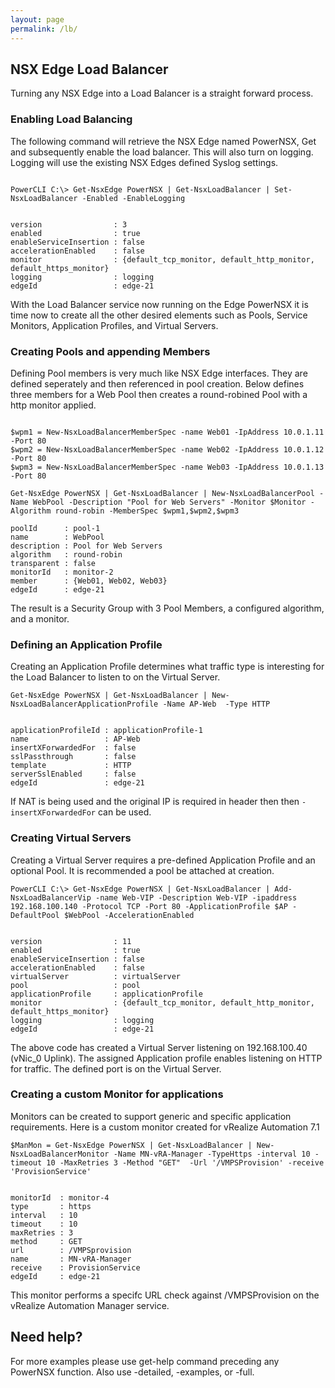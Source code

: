 ```yaml
---
layout: page
permalink: /lb/
---
```


## NSX Edge Load Balancer

Turning any NSX Edge into a Load Balancer is a straight forward process. 

### Enabling Load Balancing

The following command will retrieve the NSX Edge named PowerNSX, Get and subsequently enable the load balancer. This will also turn on logging. Logging will use the existing NSX Edges defined Syslog settings.

```

PowerCLI C:\> Get-NsxEdge PowerNSX | Get-NsxLoadBalancer | Set-NsxLoadBalancer -Enabled -EnableLogging


version                : 3
enabled                : true
enableServiceInsertion : false
accelerationEnabled    : false
monitor                : {default_tcp_monitor, default_http_monitor, default_https_monitor}
logging                : logging
edgeId                 : edge-21
```

With the Load Balancer service now running on the Edge PowerNSX it is time now to create all the other desired elements such as Pools, Service Monitors, Application Profiles, and Virtual Servers.

### Creating Pools and appending Members

Defining Pool members is very much like NSX Edge interfaces. They are defined seperately and then referenced in pool creation. Below defines three members for a Web Pool then creates a round-robined Pool with a http monitor applied.

```

$wpm1 = New-NsxLoadBalancerMemberSpec -name Web01 -IpAddress 10.0.1.11 -Port 80
$wpm2 = New-NsxLoadBalancerMemberSpec -name Web02 -IpAddress 10.0.1.12 -Port 80
$wpm3 = New-NsxLoadBalancerMemberSpec -name Web03 -IpAddress 10.0.1.13 -Port 80

Get-NsxEdge PowerNSX | Get-NsxLoadBalancer | New-NsxLoadBalancerPool -Name WebPool -Description "Pool for Web Servers" -Monitor $Monitor -Algorithm round-robin -MemberSpec $wpm1,$wpm2,$wpm3

poolId      : pool-1
name        : WebPool
description : Pool for Web Servers
algorithm   : round-robin
transparent : false
monitorId   : monitor-2
member      : {Web01, Web02, Web03}
edgeId      : edge-21

```

The result is a Security Group with 3 Pool Members, a configured algorithm, and a monitor.

### Defining an Application Profile

Creating an Application Profile determines what traffic type is interesting for the Load Balancer to listen to on the Virtual Server.

```
Get-NsxEdge PowerNSX | Get-NsxLoadBalancer | New-NsxLoadBalancerApplicationProfile -Name AP-Web  -Type HTTP


applicationProfileId : applicationProfile-1
name                 : AP-Web
insertXForwardedFor  : false
sslPassthrough       : false
template             : HTTP
serverSslEnabled     : false
edgeId               : edge-21
```

If NAT is being used and the original IP is required in header then then `-insertXForwardedFor` can be used.

### Creating Virtual Servers

Creating a Virtual Server requires a pre-defined Application Profile and an optional Pool. It is recommended a pool be attached at creation.

```
PowerCLI C:\> Get-NsxEdge PowerNSX | Get-NsxLoadBalancer | Add-NsxLoadBalancerVip -name Web-VIP -Description Web-VIP -ipaddress 192.168.100.140 -Protocol TCP -Port 80 -ApplicationProfile $AP -DefaultPool $WebPool -AccelerationEnabled


version                : 11
enabled                : true
enableServiceInsertion : false
accelerationEnabled    : false
virtualServer          : virtualServer
pool                   : pool
applicationProfile     : applicationProfile
monitor                : {default_tcp_monitor, default_http_monitor, default_https_monitor}
logging                : logging
edgeId                 : edge-21
```

The above code has created a Virtual Server listening on 192.168.100.40 (vNic_0 Uplink). The assigned Application profile enables listening on HTTP for traffic. The defined port is on the Virtual Server.

### Creating a custom Monitor for applications

Monitors can be created to support generic and specific application requirements. Here is a custom monitor created for vRealize Automation 7.1

```
$ManMon = Get-NsxEdge PowerNSX | Get-NsxLoadBalancer | New-NsxLoadBalancerMonitor -Name MN-vRA-Manager -TypeHttps -interval 10 -timeout 10 -MaxRetries 3 -Method "GET"  -Url '/VMPSProvision' -receive 'ProvisionService'


monitorId  : monitor-4
type       : https
interval   : 10
timeout    : 10
maxRetries : 3
method     : GET
url        : /VMPSprovision
name       : MN-vRA-Manager
receive    : ProvisionService
edgeId     : edge-21
```
This monitor performs a specifc URL check against /VMPSProvision on the vRealize Automation Manager service.


## Need help?

For more examples please use get-help command preceding any PowerNSX function. Also use -detailed, -examples, or -full.


